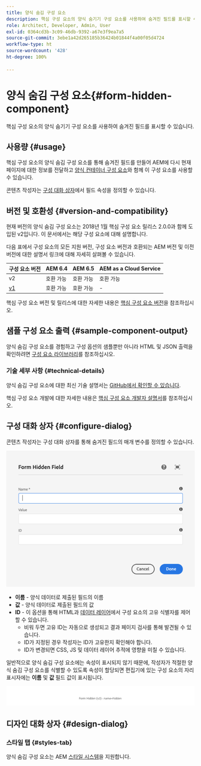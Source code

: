 ```yaml
---
title: 양식 숨김 구성 요소
description: 핵심 구성 요소의 양식 숨기기 구성 요소를 사용하여 숨겨진 필드를 표시할 수 있습니다.
role: Architect, Developer, Admin, User
exl-id: 0364cd3b-3c09-46db-9392-a67e3f9ea7a5
source-git-commit: 3ebe1a42d265185b36424b01844f4a00f05d4724
workflow-type: ht
source-wordcount: '428'
ht-degree: 100%

---
```


# 양식 숨김 구성 요소{#form-hidden-component}

핵심 구성 요소의 양식 숨기기 구성 요소를 사용하여 숨겨진 필드를 표시할 수 있습니다.

## 사용량 {#usage}

핵심 구성 요소의 양식 숨김 구성 요소를 통해 숨겨진 필드를 만들어 AEM에 다시 현재 페이지에 대한 정보를 전달하고 [양식 컨테이너 구성 요소](form-container.md)와 함께 이 구성 요소를 사용할 수 있습니다.

콘텐츠 작성자는 [구성 대화 상자](form-hidden.md)에서 필드 속성을 정의할 수 있습니다.

## 버전 및 호환성 {#version-and-compatibility}

현재 버전의 양식 숨김 구성 요소는 2018년 1월 핵심 구성 요소 릴리스 2.0.0과 함께 도입된 v2입니다. 이 문서에서는 해당 구성 요소에 대해 설명합니다.

다음 표에서 구성 요소의 모든 지원 버전, 구성 요소 버전과 호환되는 AEM 버전 및 이전 버전에 대한 설명서 링크에 대해 자세히 살펴볼 수 있습니다.

| 구성 요소 버전 | AEM 6.4 | AEM 6.5 | AEM as a Cloud Service |
|--- |--- |--- |---|
| v2 | 호환 가능 | 호환 가능 | 호환 가능 |
| [v1](/help/components/v1/form-hidden-v1.md) | 호환 가능 | 호환 가능 | - |

핵심 구성 요소 버전 및 릴리스에 대한 자세한 내용은 [핵심 구성 요소 버전](/help/versions.md)을 참조하십시오.

## 샘플 구성 요소 출력 {#sample-component-output}

양식 숨김 구성 요소를 경험하고 구성 옵션의 샘플뿐만 아니라 HTML 및 JSON 출력을 확인하려면 [구성 요소 라이브러리](https://adobe.com/go/aem_cmp_library_form_hidden_kr)를 참조하십시오.

### 기술 세부 사항 {#technical-details}

양식 숨김 구성 요소에 대한 최신 기술 설명서는 [GitHub에서 확인할 수 있습니다](https://adobe.com/go/aem_cmp_tech_form_hidden_v2_kr).

핵심 구성 요소 개발에 대한 자세한 내용은 [핵심 구성 요소 개발자 설명서](/help/developing/overview.md)를 참조하십시오.

## 구성 대화 상자 {#configure-dialog}

콘텐츠 작성자는 구성 대화 상자를 통해 숨겨진 필드의 매개 변수를 정의할 수 있습니다.

![양식 숨김 편집 대화 상자](/help/assets/form-hidden-edit.png)

* **이름** - 양식 데이터로 제출된 필드의 이름
* **값** - 양식 데이터로 제출된 필드의 값
* **ID** - 이 옵션을 통해 HTML과 [데이터 레이어](/help/developing/data-layer/overview.md)에서 구성 요소의 고유 식별자를 제어할 수 있습니다.
   * 비워 두면 고유 ID는 자동으로 생성되고 결과 페이지 검사를 통해 발견될 수 있습니다.
   * ID가 지정된 경우 작성자는 ID가 고유한지 확인해야 합니다.
   * ID가 변경되면 CSS, JS 및 데이터 레이어 추적에 영향을 미칠 수 있습니다.

일반적으로 양식 숨김 구성 요소에는 속성이 표시되지 않기 때문에, 작성자가 적절한 양식 숨김 구성 요소를 식별할 수 있도록 속성이 할당되면 편집기에 있는 구성 요소의 자리 표시자에는 **이름** 및 **값** 필드 값이 표시됩니다.

![양식 숨김 구성 요소 예제](/help/assets/form-hidden-example.png)

## 디자인 대화 상자 {#design-dialog}

### 스타일 탭 {#styles-tab}

양식 숨김 구성 요소는 AEM [스타일 시스템](/help/get-started/authoring.md#component-styling)을 지원합니다.
